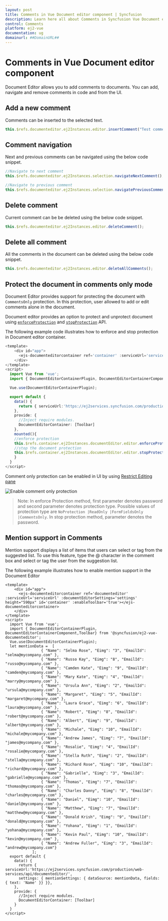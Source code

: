 ```yaml
---
layout: post
title: Comments in Vue Document editor component | Syncfusion
description: Learn here all about Comments in Syncfusion Vue Document editor component of Syncfusion Essential JS 2 and more.
control: Comments 
platform: ej2-vue
documentation: ug
domainurl: ##DomainURL##
---
```


# Comments in Vue Document editor component

Document Editor allows you to add comments to documents. You can add, navigate and remove comments in code and from the UI.

## Add a new comment

Comments can be inserted to the selected text.

```ts
this.$refs.documenteditor.ej2Instances.editor.insertComment("Test comment");
```

## Comment navigation

Next and previous comments can be navigated using the below code snippet.

```ts
//Navigate to next comment
this.$refs.documenteditor.ej2Instances.selection.navigateNextComment();

//Navigate to previous comment
this.$refs.documenteditor.ej2Instances.selection.navigatePreviousComment();
```

## Delete comment

Current comment can be be deleted using the below code snippet.

```ts
this.$refs.documenteditor.ej2Instances.editor.deleteComment();
```

## Delete all comment

All the comments in the document can be deleted using the below code snippet.

```ts
this.$refs.documenteditor.ej2Instances.editor.deleteAllComments();
```

## Protect the document in comments only mode

Document Editor provides support for protecting the document with `CommentsOnly` protection. In this protection, user allowed to add or edit comments alone in the document.

Document editor provides an option to protect and unprotect document using [`enforceProtection`](https://ej2.syncfusion.com/vue/documentation/api/document-editor/editor/#enforceprotection) and [`stopProtection`](https://ej2.syncfusion.com/vue/documentation/api/document-editor/editor/#stopprotection) API.

The following example code illustrates how to enforce and stop protection in Document editor container.

```ts
<template>
    <div id="app">
      <ejs-documenteditorcontainer ref='container' :serviceUrl='serviceUrl' height="590px" id='container' :enableToolbar='true'></ejs-documenteditorcontainer>
    </div>
</template>
<script>
  import Vue from 'vue';
  import { DocumentEditorContainerPlugin, DocumentEditorContainerComponent,Toolbar} from '@syncfusion/ej2-vue-documenteditor';

  Vue.use(DocumentEditorContainerPlugin);

  export default {
    data() {
      return { serviceUrl:'https://ej2services.syncfusion.com/production/web-services/api/documenteditor/'};
    },
    provide: {
      //Inject require modules.
      DocumentEditorContainer: [Toolbar]
    },
    mounted(){
    //enforce protection
    this.$refs.container.ej2Instances.documentEditor.editor.enforceProtection('123','CommentsOnly');
    //stop the document protection
    this.$refs.container.ej2Instances.documentEditor.editor.stopProtection('123');
    }
  }
</script>
```

Comment only protection can be enabled in UI by using [Restrict Editing pane](../document-editor/document-management#restrict-editing-pane)

![Enable comment only protection](images/commentsonly.png)

>Note: In enforce Protection method, first parameter denotes password and second parameter denotes protection type. Possible values of protection type are `NoProtection |ReadOnly |FormFieldsOnly |CommentsOnly`. In stop protection method, parameter denotes the password.

## Mention support in Comments

Mention support displays a list of items that users can select or tag from the suggested list. To use this feature, type the @ character in the comment box and select or tag the user from the suggestion list.

The following example illustrates how to enable mention support in the Document Editor

```
<template>
    <div id="app">
      <ejs-documenteditorcontainer ref='documenteditor' :serviceUrl='serviceUrl' :documentEditorSettings='settings' height="590px" id='container' :enableToolbar='true'></ejs-documenteditorcontainer>
    </div>
</template>
<script>
  import Vue from 'vue';
  import { DocumentEditorContainerPlugin, DocumentEditorContainerComponent,Toolbar} from '@syncfusion/ej2-vue-documenteditor';
  Vue.use(DocumentEditorContainerPlugin);
  let mentionData =  [
                { "Name": "Selma Rose", "Eimg": "3", "EmailId": "selma@mycompany.com" },
                { "Name": "Russo Kay", "Eimg": "8", "EmailId": "russo@mycompany.com" },
                { "Name": "Camden Kate", "Eimg": "9", "EmailId": "camden@mycompany.com" },
                { "Name": "Mary Kate", "Eimg": "4", "EmailId": "marry@mycompany.com" },
                { "Name": "Ursula Ann", "Eimg": "2", "EmailId": "ursula@mycompany.com" },
                { "Name": "Margaret", "Eimg": "5", "EmailId": "margaret@mycompany.com" },
                { "Name": "Laura Grace", "Eimg": "6", "EmailId": "laura@mycompany.com" },
                { "Name": "Robert", "Eimg": "8", "EmailId": "robert@mycompany.com" },
                { "Name": "Albert", "Eimg": "9", "EmailId": "albert@mycompany.com" },
                { "Name": "Michale", "Eimg": "10", "EmailId": "michale@mycompany.com" },
                { "Name": "Andrew James", "Eimg": "7", "EmailId": "james@mycompany.com" },
                { "Name": "Rosalie", "Eimg": "4", "EmailId": "rosalie@mycompany.com" },
                { "Name": "Stella Ruth", "Eimg": "2", "EmailId": "stella@mycompany.com" },
                { "Name": "Richard Rose", "Eimg": "10", "EmailId": "richard@mycompany.com" },
                { "Name": "Gabrielle", "Eimg": "3", "EmailId": "gabrielle@mycompany.com" },
                { "Name": "Thomas", "Eimg": "7", "EmailId": "thomas@mycompany.com" },
                { "Name": "Charles Danny", "Eimg": "8", "EmailId": "charles@mycompany.com" },
                { "Name": "Daniel", "Eimg": "10", "EmailId": "daniel@mycompany.com" },
                { "Name": "Matthew", "Eimg": "7", "EmailId": "matthew@mycompany.com" },
                { "Name": "Donald Krish", "Eimg": "9", "EmailId": "donald@mycompany.com" },
                { "Name": "Yohana", "Eimg": "1", "EmailId": "yohana@mycompany.com" },
                { "Name": "Kevin Paul", "Eimg": "10", "EmailId": "kevin@mycompany.com" },
                { "Name": "Andrew Fuller", "Eimg": "3", "EmailId": "andrew@mycompany.com"}
            ];
  export default {
    data() {
      return { serviceUrl:'https://ej2services.syncfusion.com/production/web-services/api/documenteditor/',
      settings: { mentionSettings: { dataSource: mentionData, fields: { text: 'Name' }} }},
    },
    provide: {
      //Inject require modules.
      DocumentEditorContainer: [Toolbar]
    }
  }
</script>
```